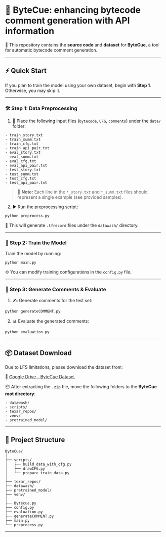 

# 🚀 ByteCue: enhancing bytecode comment generation with API information

📘 This repository contains the **source code** and **dataset** for **ByteCue**, a tool for automatic bytecode comment generation.

---

## ⚡ Quick Start

If you plan to train the model using your own dataset, begin with **Step 1**. Otherwise, you may skip it.

---

### 🛠️ Step 1: Data Preprocessing

1. 📂 Place the following input files (`bytecode`, `CFG`, `comments`) under the `data/` folder:

```
- train_story.txt
- train_summ.txt
- train_cfg.txt
- train_api_pair.txt
- eval_story.txt
- eval_summ.txt
- eval_cfg.txt
- eval_api_pair.txt
- test_story.txt
- test_summ.txt
- test_cfg.txt
- test_api_pair.txt
```

> 🔸 **Note:** Each line in the `*_story.txt` and `*_summ.txt` files should represent a single example (see provided samples).

2. ▶️ Run the preprocessing script:

```bash
python preprocess.py
```

📁 This will generate `.tfrecord` files under the `datawash/` directory.

---

### 🧠 Step 2: Train the Model

Train the model by running:

```bash
python main.py
```

⚙️ You can modify training configurations in the `config.py` file.

---

### 💬 Step 3: Generate Comments & Evaluate

1. ✍️ Generate comments for the test set:

```bash
python generateCOMMENT.py
```

2. 📊 Evaluate the generated comments:

```bash
python evaluation.py
```

---

## 📦 Dataset Download

Due to LFS limitations, please download the dataset from:

🔗 [Google Drive – ByteCue Dataset](https://drive.google.com/drive/folders/1z0xh0KOFB8V-9LQmE0BTJyXkUU_t3kYD?usp=sharing)

📦 After extracting the `.zip` file, move the following folders to the **ByteCue root directory**:

```
- datawash/
- scripts/
- texar_repos/
- venv/
- pretrained_model/
```

---

## 📁 Project Structure

```
ByteCue/
│
├── scripts/
│   ├── build_data_with_cfg.py
│   ├── drawCFG.py
│   └── prepare_train_data.py
│
├── texar_repos/
├── datawash/
├── pretrained_model/
├── venv/
│
├── Bytecue.py
├── config.py
├── evaluation.py
├── generateCOMMENT.py
├── main.py
└── preprocess.py
```

---

